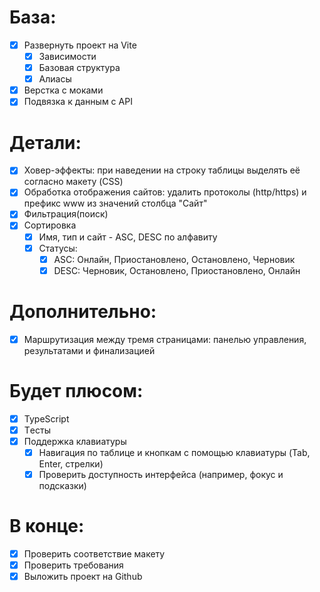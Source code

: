 # База:

- [x] Развернуть проект на Vite
  - [x] Зависимости
  - [x] Базовая структура
  - [x] Алиасы
- [x] Верстка с моками
- [x] Подвязка к данным с API

# Детали:

- [x] Ховер-эффекты: при наведении на строку таблицы выделять её согласно макету (CSS)
- [x] Обработка отображения сайтов: удалить протоколы (http/https) и префикс www из значений столбца "Сайт"
- [x] Фильтрация(поиск)
- [x] Сортировка
  - [x] Имя, тип и сайт - ASC, DESC по алфавиту
  - [x] Статусы:
    - [x] ASC: Онлайн, Приостановлено, Остановлено, Черновик
    - [x] DESC: Черновик, Остановлено, Приостановлено, Онлайн

# Дополнительно:

- [x] Маршрутизация между тремя страницами: панелью управления, результатами и финализацией

# Будет плюсом:

- [x] TypeScript
- [x] Tесты
- [x] Поддержка клавиатуры
  - [x] Навигация по таблице и кнопкам с помощью клавиатуры (Tab, Enter, стрелки)
  - [x] Проверить доступность интерфейса (например, фокус и подсказки)

# В конце:

- [x] Проверить соответствие макету
- [x] Проверить требования
- [x] Выложить проект на Github
